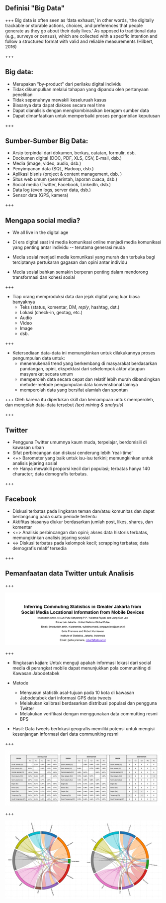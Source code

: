 ## Definisi "Big Data"

+++
Big data is often seen as ‘data exhaust,’ in other words, ‘the digitally trackable or storable actions, choices, and preferences that people generate as they go about their daily lives.’ As opposed to traditional data (e.g., surveys or census), which are collected with a specific intention and follow a structured format with valid and reliable measurements (Hilbert, 2016)

+++
## Big data:
- Merupakan "by-product" dari perilaku digital individu
- Tidak dikumpulkan melalui tahapan yang dipandu oleh pertanyaan penelitian
- Tidak sepenuhnya mewakili keseluruah kasus
- Biasanya data dapat diakses secara real time
- Dapat dianalisis dengan mengkombinasikan beragam sumber data
- Dapat dimanfaatkan untuk memperbaiki proses pengambilan keputusan

+++
## Sumber-Sumber Big Data:
- Arsip terpindai dari dokumen, berkas, catatan, formulir, dsb.
- Dockumen digital (DOC, PDF, XLS, CSV, E-mail, dsb.)
- Media (image, video, audio, dsb.)
- Penyimpanan data (SQL, Hadoop, dsb.)
- Aplikasi bisnis (project & content management, dsb. )
- Situs web umum (pemerintah, laporan cuaca, dsb.)
- Social media (Twitter, Facebook, LinkedIn, dsb.)
- Data log (even logs, server data, dsb.)
- Sensor data (GPS, kamera)

+++
## Mengapa social media?

- We all live in the digital age

- Di era digital saat ini media komunikasi online menjadi media komunikasi yang penting antar individu -- terutama generasi muda

- Media sosial menjadi media komunikasi yang murah dan terbuka bagi terciptanya pertukaran gagasan dan opini antar individu

- Media sosial bahkan semakin berperan penting dalam mendorong transformasi dan kohesi sosial

+++

- Tiap orang memproduksi data dan jejak digital yang luar biasa banyaknya
    - Teks (status, komentar, DM, _reply_, hashtag, dst.)
    - Lokasi (check-in, geotag, etc.)
    - Audio
    - Video
    - Image
    - dsb.

+++
- Ketersediaan data-data ini memungkinkan untuk dilakukannya proses pengumpulan data untuk:
    - menemukenali trend yang berkembang di masyarakat berdasarkan pandangan, opini, ekspektasi dari sekelompok aktor ataupun masyarakat secara umum
    - memperoleh data secara cepat dan relatif lebih murah dibandingkan metode-metode pengumpulan data konvenstional lainnya
    - memperolah data yang bersifat alamiah dan spontan

+++
Oleh karena itu diperlukan skill dan kemampuan untuk memperoleh, dan mengolah data-data tersebut _(text mining & analysis)_

+++
## Twitter
- Pengguna Twitter umumnya kaum muda, terpelajar, berdomisili di kawasan urban
- Sifat perbincangan dan diskusi cenderung lebih 'real-time'
- <+> Barometer yang baik untuk isu-isu terkini; memungkinkan untuk analisis jejaring sosial
- <-> Hanya mewakili proporsi kecil dari populasi; terbatas hanya 140 character; data demografis terbatas.

+++
## Facebook
- Diskusi terbatas pada lingkaran teman dan/atau komunitas dan dapat berlangsung pada suatu periode tertentu
- Aktifitas biasanya diukur berdasarkan jumlah post, likes, shares, dan komentar
- <+> Analisis perbincangan dan opini; akses data historis terbatas, memungkinkan analisis jejaring sosial
- <-> Diskusi terbatas pada kelompok kecil; scrapping terbatas; data demografis relatif tersedia

+++
## Pemanfaatan data Twitter untuk Analisis

+++

![Figure_pulselab](assets/img/Figure.pulselab.png)

+++
- Ringkasan kajian: Untuk menguji apakah informasi lokasi dari social media di perangkat mobile dapat menunjukkan pola communiting di Kawasan Jabodetabek

- Metode
    - Menyusun statistik asal-tujuan pada 10 kota di kawasan Jabodetabek dari informasi GPS data tweets
    - Melakukan kalibrasi berdasarkan distribusi populasi dan pengguna Twitter
    - Melakukan verifikasi dengan menggunakan data commutting resmi BPS
- Hasil: Data tweets berlokasi geografis memiliki potensi untuk mengisi kesenjangan informasi dari data communiting resmi

+++

![Table](assets/img/table_pulselab.jpg)

+++

![Chord_diagram](assets/img/Chord_diagram2.jpg)
